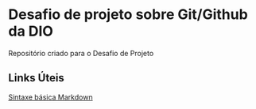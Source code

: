 # Desafio de projeto sobre Git/Github da DIO
Repositório criado para o Desafio de Projeto 
## Links Úteis 
[Sintaxe básica Markdown](https://docs.pipz.com/central-de-ajuda/learning-center/guia-basico-de-markdown#open)

